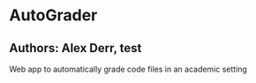 # AutoGrader
## Authors: Alex Derr, test

Web app to automatically grade code files in an academic setting